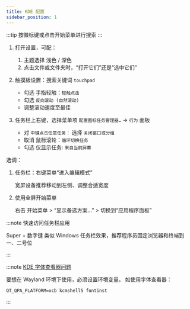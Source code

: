 ```yaml
---
title: KDE 配置
sidebar_position: 1
---
```


:::tip 按徽标键或点击开始菜单进行搜索
:::

1. 打开设置，可配：
   1. 主题选择 浅色 / 深色
   2. 点击文件或文件夹时，“打开它们”还是“选中它们”
2. 触摸板设置：搜索关键词 `touchpad`

   - 勾选 手指轻触：`轻触点击`
   - 勾选 `反向滚动 (自然滚动)`
   - 调整滚动速度至最佳

3. 任务栏上右键，选择菜单项 `配置图标任务管理器…` -> `行为` 面板

   - 对 `中键点击任意任务：` 选择 `关闭窗口或分组`
   - 取消 鼠标滚轮：`循环切换任务`
   - 勾选 仅显示任务: `来自当前屏幕`

选调：

1. 任务栏：右键菜单“进入编辑模式”

   宽屏设备推荐移动到左侧、调整合适宽度

2. 使用全屏开始菜单

   右击 开始菜单 > “显示备选方案…” > 切换到“应用程序面板”

:::note 快速访问任务栏应用

Super + 数字键 类似 Windows 任务栏效果，推荐程序员固定浏览器和终端到一、二号位

:::

<!--
## Konsole 终端

```shell
printf "[General]\nName=custom\nParent=FALLBACK/\n" >> ~/.local/share/konsole/custom.profile
kwriteconfig5 --file konsolerc --group "Desktop Entry" --key DefaultProfile custom.profile
```

更改默认 Shell

    kwriteconfig5 --file ~/.local/share/konsole/custom.profile --group General --key Command /bin/zsh

自定义字体

    kwriteconfig5 --file ~/.local/share/konsole/custom.profile --group Appearance --key Font "Noto Sans Mono,16"

重启程序后生效

## KWrite

修改字体：

    kwriteconfig5 --file kwriterc --group "KTextEditor Renderer" --key Font "Noto Sans Mono,18"
 -->

:::note [KDE 字体查看器问题](https://bugs.kde.org/show_bug.cgi?id=439470)

要想在 Wayland 环境下使用，必须设置环境变量。
如使用字体查看器：

    QT_QPA_PLATFORM=xcb kcmshell5 fontinst

:::

<!-- 热区设置 -->

<!--
### 推荐快捷键

```shell
# Super + I 打开设置
kwriteconfig5 --file kglobalshortcutsrc --group systemsettings.desktop --key _launch Meta+I,none,
```
-->
